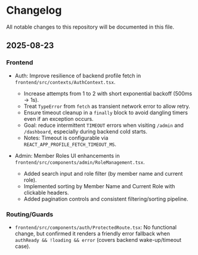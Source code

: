 # Changelog

All notable changes to this repository will be documented in this file.

## 2025-08-23

### Frontend

- Auth: Improve resilience of backend profile fetch in `frontend/src/contexts/AuthContext.tsx`.
  - Increase attempts from 1 to 2 with short exponential backoff (500ms → 1s).
  - Treat `TypeError` from `fetch` as transient network error to allow retry.
  - Ensure timeout cleanup in a `finally` block to avoid dangling timers even if an exception occurs.
  - Goal: reduce intermittent `TIMEOUT` errors when visiting `/admin` and `/dashboard`, especially during backend cold starts.
  - Notes: Timeout is configurable via `REACT_APP_PROFILE_FETCH_TIMEOUT_MS`.

- Admin: Member Roles UI enhancements in `frontend/src/components/admin/RoleManagement.tsx`.
  - Added search input and role filter (by member name and current role).
  - Implemented sorting by Member Name and Current Role with clickable headers.
  - Added pagination controls and consistent filtering/sorting pipeline.

### Routing/Guards

- `frontend/src/components/auth/ProtectedRoute.tsx`: No functional change, but confirmed it renders a friendly error fallback when `authReady && !loading && error` (covers backend wake-up/timeout case).

